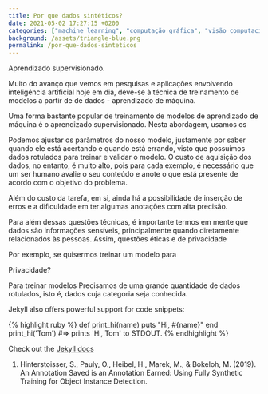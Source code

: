 ```yaml
---
title: Por que dados sintéticos?
date: 2021-05-02 17:27:15 +0200
categories: ["machine learning", "computação gráfica", "visão computacional", "dados sintéticos", "IMPA"]
background: /assets/triangle-blue.png
permalink: /por-que-dados-sinteticos
---
```


Aprendizado supervisionado.

Muito do avanço que vemos em pesquisas e aplicações envolvendo inteligência artificial hoje em dia, deve-se à técnica de treinamento de modelos a partir de de dados - aprendizado de máquina.

Uma forma bastante popular de treinamento de modelos de aprendizado de máquina é o aprendizado supervisionado. Nesta abordagem, usamos os

Podemos ajustar os parâmetros do nosso modelo, justamente por saber quando ele está acertando e quando está errando, visto que possuímos dados rotulados para treinar e validar o modelo. O custo de aquisição dos dados, no entanto, é muito alto, pois para cada exemplo, é necessário que um ser humano avalie o seu conteúdo e anote o que está presente de acordo com o objetivo do problema.

Além do custo da tarefa, em si, ainda há a possibilidade de inserção de erros e a dificuldade em ter algumas anotações com alta precisão. 

Para além dessas questões técnicas, é importante termos em mente que dados são informações sensíveis, principalmente quando diretamente relacionados às pessoas. Assim, questões éticas e de privacidade 



Por exemplo, se quisermos treinar um modelo para 



Privacidade?

Para treinar modelos Precisamos de uma grande quantidade de dados rotulados, isto é, dados cuja categoria seja conhecida. 


Jekyll also offers powerful support for code snippets:

{% highlight ruby %}
def print_hi(name)
  puts "Hi, #{name}"
end
print_hi('Tom')
#=> prints 'Hi, Tom' to STDOUT.
{% endhighlight %}

Check out the [Jekyll docs][Hinterstoisser-2019]

1. Hinterstoisser, S., Pauly, O., Heibel, H., Marek, M., & Bokeloh, M. (2019). An Annotation Saved is an Annotation Earned: Using Fully Synthetic Training for Object Instance Detection.

[Hinterstoisser-2019]: https://arxiv.org/abs/1902.09967
[jekyll-gh]:   https://github.com/jekyll/jekyll
[jekyll-talk]: https://talk.jekyllrb.com/

